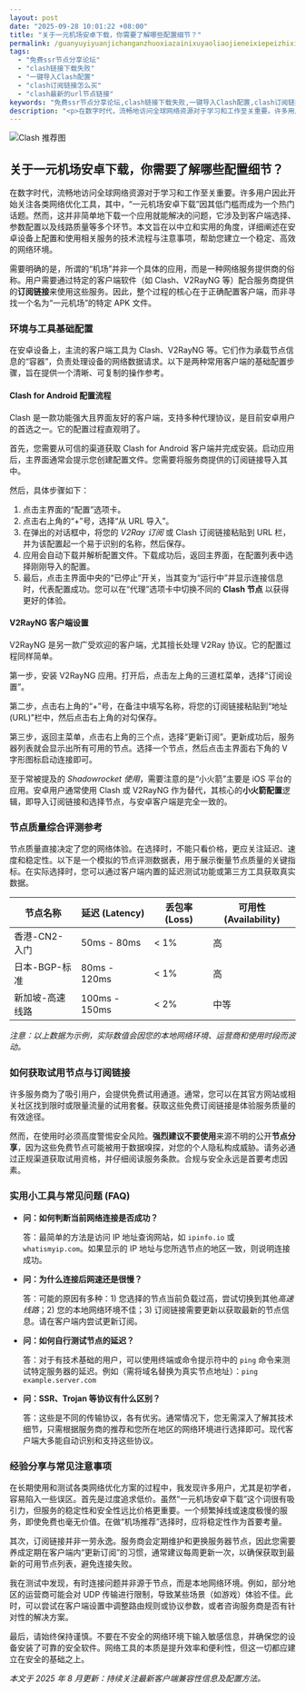 ```yaml
---
layout: post
date: "2025-09-28 10:01:22 +08:00"
title: "关于一元机场安卓下载，你需要了解哪些配置细节？"
permalink: /guanyuyiyuanjichanganzhuoxiazainixuyaoliaojieneixiepeizhixijie/
tags:
  - "免费ssr节点分享论坛"
  - "clash链接下载失败"
  - "一键导入Clash配置"
  - "clash订阅链接怎么买"
  - "clash最新的url节点链接"
keywords: "免费ssr节点分享论坛,clash链接下载失败,一键导入Clash配置,clash订阅链接怎么买,clash最新的url节点链接"
description: "<p>在数字时代，流畅地访问全球网络资源对于学习和工作至关重要。许多用户因此开始关注各类网络优化工具，其中，“一元机场安卓下载”因其低门槛而成为一个热门话题。然而，这并非简单地下载一个应用就能解决的问题，它涉及到客户端选择、参数配置以及线路质量等多个环节。本文旨在以中立和实用的角度，详细阐述在安卓设备上配置和使用相关服务的技术流程与注意事项，帮助您建立一个稳定、高效的网络环境。</p>"
---
```


![Clash 推荐图](https://clashjd.github.io/assets/img/免费clash节点.png)

## 关于一元机场安卓下载，你需要了解哪些配置细节？

<p>在数字时代，流畅地访问全球网络资源对于学习和工作至关重要。许多用户因此开始关注各类网络优化工具，其中，“一元机场安卓下载”因其低门槛而成为一个热门话题。然而，这并非简单地下载一个应用就能解决的问题，它涉及到客户端选择、参数配置以及线路质量等多个环节。本文旨在以中立和实用的角度，详细阐述在安卓设备上配置和使用相关服务的技术流程与注意事项，帮助您建立一个稳定、高效的网络环境。</p>
<p>需要明确的是，所谓的“机场”并非一个具体的应用，而是一种网络服务提供商的俗称。用户需要通过特定的客户端软件（如 Clash、V2RayNG 等）配合服务商提供的<strong>订阅链接</strong>来使用这些服务。因此，整个过程的核心在于正确配置客户端，而非寻找一个名为“一元机场”的特定 APK 文件。</p>
<h3>环境与工具基础配置</h3>
<p>在安卓设备上，主流的客户端工具为 Clash、V2RayNG 等。它们作为承载节点信息的“容器”，负责处理设备的网络数据请求。以下是两种常用客户端的基础配置步骤，旨在提供一个清晰、可复制的操作参考。</p>
<h4>Clash for Android 配置流程</h4>
<p>Clash 是一款功能强大且界面友好的客户端，支持多种代理协议，是目前安卓用户的首选之一。它的配置过程直观明了。</p>
<p>首先，您需要从可信的渠道获取 Clash for Android 客户端并完成安装。启动应用后，主界面通常会提示您创建配置文件。您需要将服务商提供的订阅链接导入其中。</p>
<p>然后，具体步骤如下：</p>
<ol>
    <li>点击主界面的“配置”选项卡。</li>
    <li>点击右上角的“+”号，选择“从 URL 导入”。</li>
    <li>在弹出的对话框中，将您的 <em>V2Ray 订阅</em> 或 Clash 订阅链接粘贴到 URL 栏，并为该配置起一个易于识别的名称，然后保存。</li>
    <li>应用会自动下载并解析配置文件。下载成功后，返回主界面，在配置列表中选择刚刚导入的配置。</li>
    <li>最后，点击主界面中央的“已停止”开关，当其变为“运行中”并显示连接信息时，代表配置成功。您可以在“代理”选项卡中切换不同的 <strong>Clash 节点</strong> 以获得更好的体验。</li>
</ol>
<h4>V2RayNG 客户端设置</h4>
<p>V2RayNG 是另一款广受欢迎的客户端，尤其擅长处理 V2Ray 协议。它的配置过程同样简单。</p>
<p>第一步，安装 V2RayNG 应用。打开后，点击左上角的三道杠菜单，选择“订阅设置”。</p>
<p>第二步，点击右上角的“+”号，在备注中填写名称，将您的订阅链接粘贴到“地址(URL)”栏中，然后点击右上角的对勾保存。</p>
<p>第三步，返回主菜单，点击右上角的三个点，选择“更新订阅”。更新成功后，服务器列表就会显示出所有可用的节点。选择一个节点，然后点击主界面右下角的 V 字形图标启动连接即可。</p>
<p>至于常被提及的 <em>Shadowrocket 使用</em>，需要注意的是“小火箭”主要是 iOS 平台的应用。安卓用户通常使用 Clash 或 V2RayNG 作为替代，其核心的<strong>小火箭配置</strong>逻辑，即导入订阅链接和选择节点，与安卓客户端是完全一致的。</p>
<h3>节点质量综合评测参考</h3>
<p>节点质量直接决定了您的网络体验。在选择时，不能只看价格，更应关注延迟、速度和稳定性。以下是一个模拟的节点评测数据表，用于展示衡量节点质量的关键指标。在实际选择时，您可以通过客户端内置的延迟测试功能或第三方工具获取真实数据。</p>
<table>
    <thead>
        <tr>
            <th>节点名称</th>
            <th>延迟 (Latency)</th>
            <th>丢包率 (Loss)</th>
            <th>可用性 (Availability)</th>
        </tr>
    </thead>
    <tbody>
        <tr>
            <td>香港-CN2-入门</td>
            <td>50ms - 80ms</td>
            <td>&lt; 1%</td>
            <td>高</td>
        </tr>
        <tr>
            <td>日本-BGP-标准</td>
            <td>80ms - 120ms</td>
            <td>&lt; 1%</td>
            <td>高</td>
        </tr>
        <tr>
            <td>新加坡-高速线路</td>
            <td>100ms - 150ms</td>
            <td>&lt; 2%</td>
            <td>中等</td>
        </tr>
    </tbody>
</table>
<p><em>注意：以上数据为示例，实际数值会因您的本地网络环境、运营商和使用时段而波动。</em></p>
<h3>如何获取试用节点与订阅链接</h3>
<p>许多服务商为了吸引用户，会提供免费试用通道。通常，您可以在其官方网站或相关社区找到限时或限量流量的试用套餐。获取这些免费订阅链接是体验服务质量的有效途径。</p>
<p>然而，在使用时必须高度警惕安全风险。<strong>强烈建议不要使用</strong>来源不明的公开<strong>节点分享</strong>，因为这些免费节点可能被用于数据嗅探，对您的个人隐私构成威胁。请务必通过正规渠道获取试用资格，并仔细阅读服务条款。合规与安全永远是首要考虑因素。</p>
<h3>实用小工具与常见问题 (FAQ)</h3>
<ul>
    <li>
        <strong>问：如何判断当前网络连接是否成功？</strong>
        <p>答：最简单的方法是访问 IP 地址查询网站，如 <code>ipinfo.io</code> 或 <code>whatismyip.com</code>。如果显示的 IP 地址与您所选节点的地区一致，则说明连接成功。</p>
    </li>
    <li>
        <strong>问：为什么连接后网速还是很慢？</strong>
        <p>答：可能的原因有多种：1) 您选择的节点当前负载过高，尝试切换到其他<em>高速线路</em>；2) 您的本地网络环境不佳；3) 订阅链接需要更新以获取最新的节点信息。请在客户端内尝试更新订阅。</p>
    </li>
    <li>
        <strong>问：如何自行测试节点的延迟？</strong>
        <p>答：对于有技术基础的用户，可以使用终端或命令提示符中的 <code>ping</code> 命令来测试特定服务器的延迟。例如（需将域名替换为真实节点地址）：<code>ping example.server.com</code></p>
    </li>
    <li>
        <strong>问：SSR、Trojan 等协议有什么区别？</strong>
        <p>答：这些是不同的传输协议，各有优劣。通常情况下，您无需深入了解其技术细节，只需根据服务商的推荐和您所在地区的网络环境进行选择即可。现代客户端大多能自动识别和支持这些协议。</p>
    </li>
</ul>
<h3>经验分享与常见注意事项</h3>
<p>在长期使用和测试各类网络优化方案的过程中，我发现许多用户，尤其是初学者，容易陷入一些误区。首先是过度追求低价。虽然“一元机场安卓下载”这个词很有吸引力，但服务的稳定性和安全性远比价格更重要。一个频繁掉线或速度极慢的服务，即使免费也毫无价值。在做“机场推荐”选择时，应将稳定性作为首要考量。</p>
<p>其次，订阅链接并非一劳永逸。服务商会定期维护和更换服务器节点，因此您需要养成定期在客户端内“更新订阅”的习惯，通常建议每周更新一次，以确保获取到最新的可用节点列表，避免连接失败。</p>
<p>我在测试中发现，有时连接问题并非源于节点，而是本地网络环境。例如，部分地区的运营商可能会对 UDP 传输进行限制，导致某些场景（如游戏）体验不佳。此时，可以尝试在客户端设置中调整路由规则或协议参数，或者咨询服务商是否有针对性的解决方案。</p>
<p>最后，请始终保持谨慎。不要在不安全的网络环境下输入敏感信息，并确保您的设备安装了可靠的安全软件。网络工具的本质是提升效率和便利性，但这一切都应建立在安全的基础之上。</p>
<p><em>本文于 2025 年 8 月更新：持续关注最新客户端兼容性信息及配置方法。</em></p>